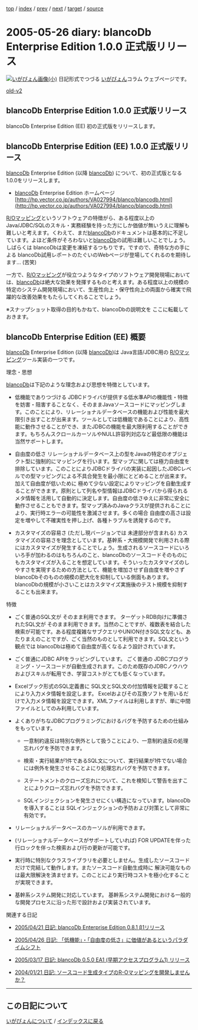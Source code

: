 [top](https://igapyon.github.io/diary/) 
 / [index](https://igapyon.github.io/diary/2005/index.html) 
 / [prev](https://igapyon.github.io/diary/2005/ig050524.html) 
 / [next](https://igapyon.github.io/diary/2005/ig050528.html) 
 / [target](https://igapyon.github.io/diary/2005/ig050526.html) 
 / [source](https://github.com/igapyon/diary/blob/gh-pages/2005/ig050526.html.src.md) 

2005-05-26 diary: blancoDb Enterprise Edition 1.0.0 正式版リリース
=====================================================================================================
[![いがぴょん画像(小)](https://igapyon.github.io/diary/images/iga200306s.jpg "いがぴょん")](https://igapyon.github.io/diary/memo/memoigapyon.html) 日記形式でつづる [いがぴょん](https://igapyon.github.io/diary/memo/memoigapyon.html)コラム ウェブページです。

[old-v2](ig050526-orig.html)

## blancoDb Enterprise Edition 1.0.0 正式版リリース

blancoDb Enterprise Edition (EE) 初の正式版をリリースします。


## blancoDb Enterprise Edition (EE) 1.0.0 正式版リリース

[blancoDb](http://www.igapyon.jp/blanco/blancodb.html) Enterprise Edition (以降 [blancoDb](http://www.igapyon.jp/blanco/blancodb.html)) について、初の正式版となる 1.0.0をリリースします。

* [blancoDb](http://www.igapyon.jp/blanco/blancodb.html) Enterprise Edition ホームページ
  [http://hp.vector.co.jp/authors/VA027994/blanco/blancodb.html](http://hp.vector.co.jp/authors/VA027994/blanco/blancodb.html)

[R/Oマッピング](http://www.igapyon.jp/igapyon/diary/keyword/romap.html)というソフトウェアの特徴がら、ある程度以上のJava/JDBC/SQLのスキル・実務経験を持った方にしか価値が無いうえに理解も難しいと考えます。くわえて、まだ[blancoDb](http://www.igapyon.jp/blanco/blancodb.html)のドキュメントは基本的に不足しています。よほど条件がそろわないと[blancoDb](http://www.igapyon.jp/blanco/blancodb.html)の試用は難しいことでしょう。しばらくは blancoDbは変更を凍結するつもりです。ですので、奇特な方の手による blancoDb試用レポートのたぐいのWebページが登場してくれるのを期待します…
(苦笑)

一方で、[R/Oマッピング](http://www.igapyon.jp/igapyon/diary/keyword/romap.html)が役立つようなタイプのソフトウェア開発現場においては、[blancoDb](http://www.igapyon.jp/blanco/blancodb.html)は絶大な効果を発揮するものと考えます。ある程度以上の規模の特定のシステム開発現場において、生産性向上・保守性向上の両面から確実で飛躍的な改善効果をもたらしてくれることでしょう。

※スナップショット取得の目的もかねて、blancoDbの説明文を ここに転載しておきます。

## blancoDb Enterprise Edition (EE) 概要

[blancoDb](http://www.igapyon.jp/blanco/blancodb.html) Enterprise Edition (以降 [blancoDb](http://www.igapyon.jp/blanco/blancodb.html))は Java言語/JDBC用の [R/Oマッピング](http://www.igapyon.jp/igapyon/diary/keyword/romap.html)ツール実装の一つです。

理念・思想

[blancoDb](http://www.igapyon.jp/blanco/blancodb.html)は下記のような理念および思想を特徴としています。

* 低機能でありつづける
  JDBCドライバが提供する低水準APIの機能性・特徴を妨害・阻害することなく、そのままJavaソースコードにマッピングします。このことにより、リレーショナルデータベースの機能および性能を最大限引き出すことが出来ます。ツールとしては低機能であることにより、高性能に動作させることができ、またJDBCの機能を最大限利用することができます。もちろんスクロールカーソルやNULL許容列対応など最低限の機能は当然サポートします。
        
* 自由度の低さ
  リレーショナルデータベース上の型をJavaの特定のオブジェクト型に強制的にマッピングを行います。型マップに関しては極力自由度を排除しています。このことによりJDBCドライバの実装に起因したJDBCレベルでの型マッピングによる不具合発生を最小限にとどめることが出来ます。加えて自由度が低いために 極めて少ない設定によりマッピングを自動生成することができます。原則として列名や型情報はJDBCドライバから得られるメタ情報を活用して自動的に決定します。自由度の低さゆえに非常に安全に動作させることもできます。型マップ済みのJavaクラスが提供されることにより、実行時エラーの可能性を激減させます。多くの場合 自由度の高さは設定を増やして不確実性を押し上げ、各種トラブルを誘発するのです。
        
* カスタマイズの容易さ (ただし現バージョンでは 未達部分が含まれる)
  カスタマイズの容易さを理念としています。基幹系・大規模開発で利用される際にはカスタマイズが発生することでしょう。生成されるソースコードにいろいろ手が加わるのはもちろんのこと、blancoDbのソースコードそのものにもカスタマイズが入ることを想定しています。そういったカスタマイズのしやすさを実現するための方法として、機能を増加させず自由度を増やさずblancoDbそのものの規模の肥大化を抑制している側面もあります。blancoDbの規模が小さいことはカスタマイズ実施後のテスト規模を抑制することも出来ます。

特徴

* ごく普通のSQL文が そのまま利用できます。
  ターゲットRDB向けに準備されたSQL文が そのまま利用できます。当然のことですが、複数表を結合した検索が可能です。ある程度複雑なサブクエリやUNION付きSQL文なども、あたりまえのことですが、ごく当然のものとして利用できます。SQL文という観点では
  blancoDbは極めて自由度が高くなるよう設計されています。
  
* ごく普通にJDBC APIをラッピングしています。
  ごく普通の JDBCプログラミング・ソースコードが自動生成されます。このため既存のJDBCノウハウおよびスキルが転用でき、学習コストがとても低くなっています。
  
* Excelブック形式のSQL定義書に SQL文とSQL文の付加情報を記載することにより入力メタ情報を設定します。
  Excelおよびその互換ソフトを用いるだけで入力メタ情報を設定できます。XMLファイルは利用しますが、単に中間ファイルとしてのみ利用しています。
  
* よくありがちなJDBCプログラミングにおけるバグを予防するための仕組みをもっています。
  
  * 一意制約違反は特別な例外として扱うことにより、一意制約違反の処理忘れバグを予防できます。
    
  * 検索・実行結果が1件であるSQL文について、実行結果が1件でない場合には例外を発生させることよにり処理忘れバグを予防できます。
    
  * ステートメントのクローズ忘れについて、これを検知して警告を出すことによりクローズ忘れバグを予防できます。
    
  * SQLインジェクションを発生させにくい構造になっています。blancoDbを導入することは SQLインジェクションの予防および対策として非常に有効です。
  

  
* リレーショナルデータベースのカーソルが利用できます。
        
* (リレーショナルデータベースがサポートしていれば) FOR UPDATEを伴った行ロックを伴った検索および行の更新が可能です。
        
* 実行時に特別なクラスライブラリを必要としません。生成したソースコードだけで完結して動作します。またソースコード自動生成時に 解決可能なものは最大限解決を済ませます。このことにより実行時コストを極小化することが実現できます。
  
* 基幹系システム開発に対応しています。
  基幹系システム開発における一般的な開発プロセスに沿った形で設計および実装されています。

関連する日記

* [2005/04/21 日記: blancoDb Enterprise Edition 0.8.1 β1リリース](ig050421.html)
  
* [2005/04/26 日記: 「低機能」・「自由度の低さ」に価値があるというパラダイムシフト](ig050426.html)
  
* [2005/03/17 日記: blancoDb 0.5.0 EA1 (早期アクセスプログラム1) リリース](ig050317.html)
  
* [2004/01/21 日記: ソースコード生成タイプのR-Oマッピングを開発しませんか？](../2004/ig040121.html)

----------------------------------------------------------------------------------------------------

## この日記について
[いがぴょんについて](https://igapyon.github.io/diary/memo/memoigapyon.html) / [インデックスに戻る](https://igapyon.github.io/diary/idxall.html)
